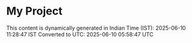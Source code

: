 # My Project

This content is dynamically generated in Indian Time (IST): 2025-06-10 11:28:47 IST
Converted to UTC: 2025-06-10 05:58:47 UTC
